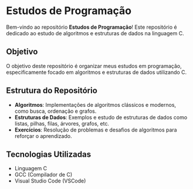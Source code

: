 # Estudos de Programação

Bem-vindo ao repositório **Estudos de Programação**! Este repositório é dedicado ao estudo de algoritmos e estruturas de dados na linguagem C. 

## Objetivo

O objetivo deste repositório é organizar meus estudos em programação, especificamente focado em algoritmos e estruturas de dados utilizando C. 
## Estrutura do Repositório

- **Algoritmos**: Implementações de algoritmos clássicos e modernos, como busca, ordenação e grafos.
- **Estruturas de Dados**: Exemplos e estudo de estruturas de dados como listas, pilhas, filas, árvores, grafos, etc.
- **Exercícios**: Resolução de problemas e desafios de algoritmos para reforçar o aprendizado.

## Tecnologias Utilizadas

- Linguagem C
- GCC (Compilador de C)
- Visual Studio Code (VSCode)

